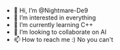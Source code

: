 - 👋 Hi, I’m @Nightmare-De9
- 👀 I’m interested in everything
- 🌱 I’m currently learning C++
- 💞️ I’m looking to collaborate on AI
- 📫 How to reach me :) No you can't

<!---
Nightmare-De9/Nightmare-De9 is a ✨ special ✨ repository because its `README.md` (this file) appears on your GitHub profile.
You can click the Preview link to take a look at your changes.
--->

